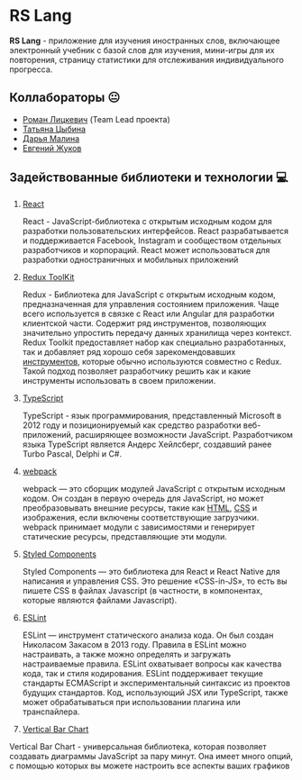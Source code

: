 # RS Lang

**RS Lang** - приложение для изучения иностранных слов, включающее электронный учебник с базой слов для изучения, мини-игры для их повторения, страницу статистики для отслеживания индивидуального прогресса.

## Коллабораторы :neutral_face:

- [Роман Лицкевич](https://github.com/lickevich) (Team Lead проекта)
- [Татьяна Цыбина](https://github.com/tianika)
- [Дарья Малина](https://github.com/DariaMalina)
- [Евгений Жуков](https://github.com/tianika)

## Задействованные библиотеки и технологии :computer:

1.  [React](https://ru.reactjs.org/)


    React - JavaScript-библиотека с открытым исходным кодом для разработки пользовательских интерфейсов. React разрабатывается и поддерживается Facebook, Instagram и сообществом отдельных разработчиков и корпораций. React может использоваться для разработки одностраничных и мобильных приложений

2.  [Redux ToolKit](https://redux-toolkit.js.org/)


    Redux - Библиотека для JavaScript с открытым исходным кодом, предназначенная для управления состоянием приложения. Чаще всего используется в связке с React или Angular для разработки клиентской части. Содержит ряд инструментов, позволяющих значительно упростить передачу данных хранилища через контекст.
    Redux Toolkit предоставляет набор как специально разработанных, так и добавляет ряд хорошо себя зарекомендовавших [инструментов](https://redux-toolkit.js.org/api/other-exports), которые обычно используются совместно с Redux. Такой подход позволяет разработчику решить как и какие инструменты использовать в своем приложении.

3.  [TypeScript](https://www.typescriptlang.org/)


    TypeScript - язык программирования, представленный Microsoft в 2012 году и позиционируемый как средство разработки веб-приложений, расширяющее возможности JavaScript. Разработчиком языка TypeScript является Андерс Хейлсберг, создавший ранее Turbo Pascal, Delphi и C#.

4.  [webpack](https://webpack.js.org/)


    webpack — это сборщик модулей JavaScript с открытым исходным кодом. Он создан в первую очередь для JavaScript, но может преобразовывать внешние ресурсы, такие как [HTML](https://ru.wikipedia.org/wiki/HTML 'HTML'), [CSS](https://ru.wikipedia.org/wiki/CSS 'CSS') и изображения, если включены соответствующие загрузчики. webpack принимает модули с зависимостями и генерирует статические ресурсы, представляющие эти модули.

5.  [Styled Components](https://styled-components.com/)


    Styled Components — это библиотека для React и React Native для написания и управления CSS. Это решение «CSS-in-JS», то есть вы пишете CSS в файлах Javascript (в частности, в компонентах, которые являются файлами Javascript).

6.  [ESLint](https://eslint.org/)


    ESLint — инструмент статического анализа кода. Он был создан Николасом Закасом в 2013 году. Правила в ESLint можно настраивать, а также можно определять и загружать настраиваемые правила. ESLint охватывает вопросы как качества кода, так и стиля кодирования. ESLint поддерживает текущие стандарты ECMAScript и экспериментальный синтаксис из проектов будущих стандартов. Код, использующий JSX или TypeScript, также может обрабатываться при использовании плагина или транспайлера.

7. [Vertical Bar Chart](https://react-chartjs-2.js.org/examples/vertical-bar-chart/)

  Vertical Bar Chart - универсальная библиотека, которая позволяет создавать диаграммы JavaScript за пару минут. Она имеет много опций, с помощью которых вы можете       настроить все аспекты ваших графиков
